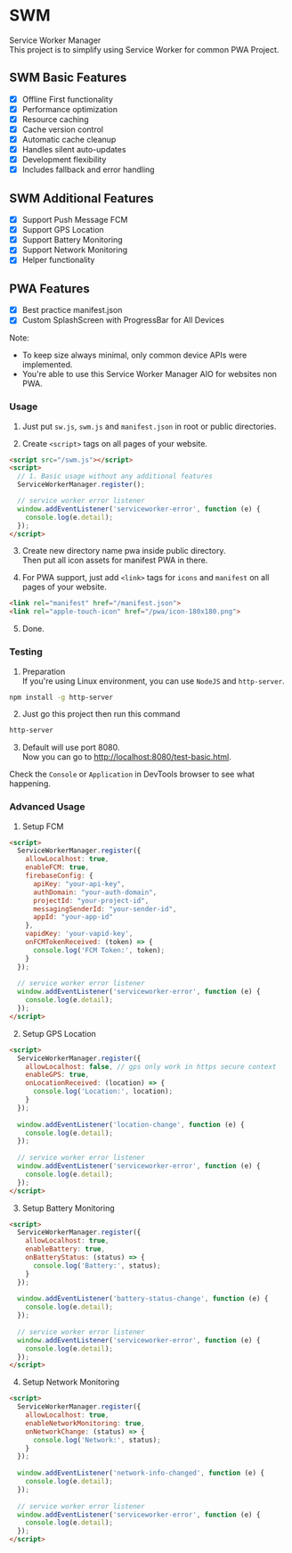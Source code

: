 # SWM
Service Worker Manager  
This project is to simplify using Service Worker for common PWA Project.

## SWM Basic Features
- [x] Offline First functionality
- [x] Performance optimization
- [x] Resource caching
- [x] Cache version control
- [x] Automatic cache cleanup
- [x] Handles silent auto-updates
- [x] Development flexibility
- [x] Includes fallback and error handling

## SWM Additional Features
- [x] Support Push Message FCM
- [x] Support GPS Location
- [x] Support Battery Monitoring
- [x] Support Network Monitoring
- [x] Helper functionality

## PWA Features
- [x] Best practice manifest.json
- [x] Custom SplashScreen with ProgressBar for All Devices

Note:  
- To keep size always minimal, only common device APIs were implemented.
- You're able to use this Service Worker Manager AIO for websites non PWA.


### Usage
1. Just put `sw.js`, `swm.js` and `manifest.json` in root or public directories.

2. Create `<script>` tags on all pages of your website.
```html
<script src="/swm.js"></script>
<script>
  // 1. Basic usage without any additional features
  ServiceWorkerManager.register();

  // service worker error listener
  window.addEventListener('serviceworker-error', function (e) {
    console.log(e.detail);
  });
</script>
```

3. Create new directory name pwa inside public directory.  
Then put all icon assets for manifest PWA in there.

4. For PWA support, just add `<link>` tags for `icons` and `manifest` on all pages of your website.
```html
<link rel="manifest" href="/manifest.json">
<link rel="apple-touch-icon" href="/pwa/icon-180x180.png">
```

5. Done.

### Testing
1. Preparation  
If you're using Linux environment, you can use `NodeJS` and `http-server`.
```bash
npm install -g http-server
```
2. Just go this project then run this command
```bash
http-server
```
3. Default will use port 8080.  
Now you can go to [http://localhost:8080/test-basic.html](http://localhost:8080/test-basic.html).  

Check the `Console` or `Application` in DevTools browser to see what happening.


### Advanced Usage

1. Setup FCM
```html
<script>
  ServiceWorkerManager.register({
    allowLocalhost: true,
    enableFCM: true,
    firebaseConfig: {
      apiKey: "your-api-key",
      authDomain: "your-auth-domain",
      projectId: "your-project-id",
      messagingSenderId: "your-sender-id",
      appId: "your-app-id"
    },
    vapidKey: 'your-vapid-key',
    onFCMTokenReceived: (token) => {
      console.log('FCM Token:', token);
    }
  });
  
  // service worker error listener
  window.addEventListener('serviceworker-error', function (e) {
    console.log(e.detail);
  });
</script>
```

2. Setup GPS Location
```html
<script>
  ServiceWorkerManager.register({
    allowLocalhost: false, // gps only work in https secure context
    enableGPS: true,
    onLocationReceived: (location) => {
      console.log('Location:', location);
    }
  });
  
  window.addEventListener('location-change', function (e) {
    console.log(e.detail);
  });
  
  // service worker error listener
  window.addEventListener('serviceworker-error', function (e) {
    console.log(e.detail);
  });
</script>
```

3. Setup Battery Monitoring
```html
<script>
  ServiceWorkerManager.register({
    allowLocalhost: true,
    enableBattery: true,
    onBatteryStatus: (status) => {
      console.log('Battery:', status);
    }
  });
  
  window.addEventListener('battery-status-change', function (e) {
    console.log(e.detail);
  });
  
  // service worker error listener
  window.addEventListener('serviceworker-error', function (e) {
    console.log(e.detail);
  });
</script>
```

4. Setup Network Monitoring
```html
<script>
  ServiceWorkerManager.register({
    allowLocalhost: true,
    enableNetworkMonitoring: true,
    onNetworkChange: (status) => {
      console.log('Network:', status);
    }
  });
  
  window.addEventListener('network-info-changed', function (e) {
    console.log(e.detail);
  });
  
  // service worker error listener
  window.addEventListener('serviceworker-error', function (e) {
    console.log(e.detail);
  });
</script>
```
